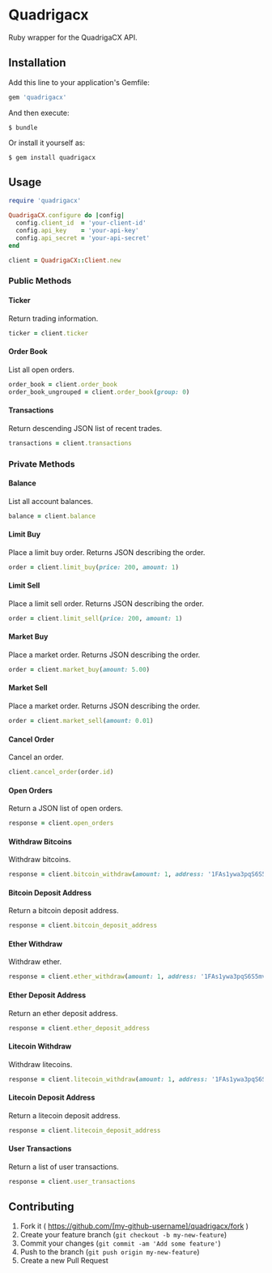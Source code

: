 # Quadrigacx

Ruby wrapper for the QuadrigaCX API.

## Installation

Add this line to your application's Gemfile:

```ruby
gem 'quadrigacx'
```

And then execute:

    $ bundle

Or install it yourself as:

    $ gem install quadrigacx

## Usage

```ruby
require 'quadrigacx'

QuadrigaCX.configure do |config|
  config.client_id  = 'your-client-id'
  config.api_key    = 'your-api-key'
  config.api_secret = 'your-api-secret'
end

client = QuadrigaCX::Client.new
```

### Public Methods

#### Ticker

Return trading information.

```ruby
ticker = client.ticker
```

#### Order Book

List all open orders.

```ruby
order_book = client.order_book
order_book_ungrouped = client.order_book(group: 0)
```

#### Transactions

Return descending JSON list of recent trades.

```ruby
transactions = client.transactions
```

### Private Methods

#### Balance

List all account balances.

```ruby
balance = client.balance
```

#### Limit Buy

Place a limit buy order. Returns JSON describing the order.

```ruby
order = client.limit_buy(price: 200, amount: 1)
```

#### Limit Sell

Place a limit sell order. Returns JSON describing the order.

```ruby
order = client.limit_sell(price: 200, amount: 1)
```

#### Market Buy

Place a market order. Returns JSON describing the order.

```ruby
order = client.market_buy(amount: 5.00)
```

#### Market Sell

Place a market order. Returns JSON describing the order.

```ruby
order = client.market_sell(amount: 0.01)
```

#### Cancel Order

Cancel an order.

```ruby
client.cancel_order(order.id)
```

#### Open Orders

Return a JSON list of open orders.

```ruby
response = client.open_orders
```

#### Withdraw Bitcoins

Withdraw bitcoins.

```ruby
response = client.bitcoin_withdraw(amount: 1, address: '1FAs1ywa3pqS6S5mvypXjCtHAzwCkymNUX')
```

#### Bitcoin Deposit Address

Return a bitcoin deposit address.

```ruby
response = client.bitcoin_deposit_address
```

#### Ether Withdraw

Withdraw ether.

```ruby
response = client.ether_withdraw(amount: 1, address: '1FAs1ywa3pqS6S5mvypXjCtHAzwCkymNUX')
```

#### Ether Deposit Address

Return an ether deposit address.

```ruby
response = client.ether_deposit_address
```

#### Litecoin Withdraw

Withdraw litecoins.

```ruby
response = client.litecoin_withdraw(amount: 1, address: '1FAs1ywa3pqS6S5mvypXjCtHAzwCkymNUX')
```

#### Litecoin Deposit Address

Return a litecoin deposit address.

```ruby
response = client.litecoin_deposit_address
```

#### User Transactions

Return a list of user transactions.

```ruby
response = client.user_transactions
```

## Contributing

1. Fork it ( https://github.com/[my-github-username]/quadrigacx/fork )
2. Create your feature branch (`git checkout -b my-new-feature`)
3. Commit your changes (`git commit -am 'Add some feature'`)
4. Push to the branch (`git push origin my-new-feature`)
5. Create a new Pull Request
